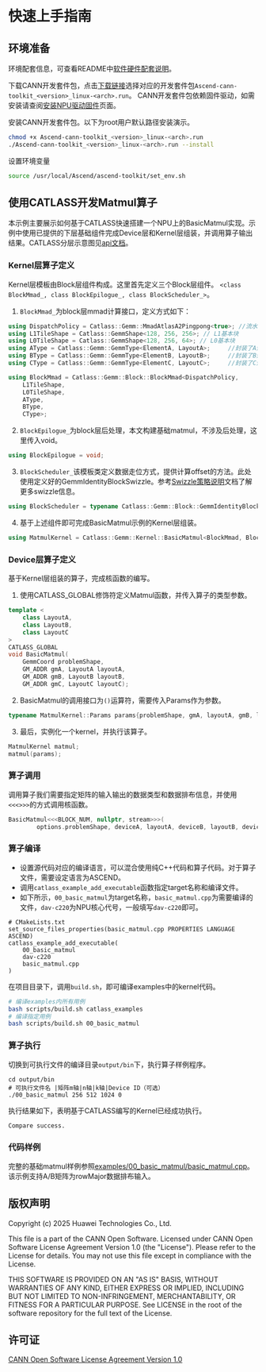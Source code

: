 # 快速上手指南
## 环境准备
环境配套信息，可查看README中[软件硬件配套说明](../README.md#软件硬件配套说明)。

下载CANN开发套件包，点击[下载链接](https://www.hiascend.com/zh/developer/download/community/result?module=cann)选择对应的开发套件包`Ascend-cann-toolkit_<version>_linux-<arch>.run`。 CANN开发套件包依赖固件驱动，如需安装请查阅[安装NPU驱动固件](https://www.hiascend.com/document/detail/zh/CANNCommunityEdition/800alpha002/softwareinst/instg/instg_0005.html?Mode=PmIns&OS=Ubuntu&Software=cannToolKit)页面。

安装CANN开发套件包。以下为root用户默认路径安装演示。
```bash
chmod +x Ascend-cann-toolkit_<version>_linux-<arch>.run
./Ascend-cann-toolkit_<version>_linux-<arch>.run --install
```
设置环境变量
```bash
source /usr/local/Ascend/ascend-toolkit/set_env.sh
```

## 使用CATLASS开发Matmul算子
本示例主要展示如何基于CATLASS快速搭建一个NPU上的BasicMatmul实现。示例中使用已提供的下层基础组件完成Device层和Kernel层组装，并调用算子输出结果。CATLASS分层示意图见[api文档](api.md)。
### Kernel层算子定义
Kernel层模板由Block层组件构成。这里首先定义三个Block层组件。
`<class BlockMmad_, class BlockEpilogue_, class BlockScheduler_>`。
1. `BlockMmad_`为block层mmad计算接口，定义方式如下：
```c++
using DispatchPolicy = Catlass::Gemm::MmadAtlasA2Pingpong<true>; //流水排布使用
using L1TileShape = Catlass::GemmShape<128, 256, 256>; // L1基本块
using L0TileShape = Catlass::GemmShape<128, 256, 64>; // L0基本块
using AType = Catlass::Gemm::GemmType<ElementA, LayoutA>;     //封装了A矩阵的数据类型和排布信息
using BType = Catlass::Gemm::GemmType<ElementB, LayoutB>;     //封装了B矩阵的数据类型和排布信息
using CType = Catlass::Gemm::GemmType<ElementC, LayoutC>;     //封装了C矩阵的数据类型和排布信息

using BlockMmad = Catlass::Gemm::Block::BlockMmad<DispatchPolicy,
    L1TileShape,
    L0TileShape,
    AType,
    BType,
    CType>;
```
2. `BlockEpilogue_`为block层后处理，本文构建基础matmul，不涉及后处理，这里传入void。
```c++
using BlockEpilogue = void;
```
3. `BlockScheduler_`该模板类定义数据走位方式，提供计算offset的方法。此处使用定义好的GemmIdentityBlockSwizzle。参考[Swizzle策略说明](swizzle_explanation.md)文档了解更多swizzle信息。
```c++
using BlockScheduler = typename Catlass::Gemm::Block::GemmIdentityBlockSwizzle<>;
```
4. 基于上述组件即可完成BasicMatmul示例的Kernel层组装。
```c++
using MatmulKernel = Catlass::Gemm::Kernel::BasicMatmul<BlockMmad, BlockEpilogue, BlockScheduler>;
```
### Device层算子定义
基于Kernel层组装的算子，完成核函数的编写。
1. 使用CATLASS_GLOBAL修饰符定义Matmul函数，并传入算子的类型参数。
```c++
template <
    class LayoutA,
    class LayoutB,
    class LayoutC
>
CATLASS_GLOBAL
void BasicMatmul(
    GemmCoord problemShape,
    GM_ADDR gmA, LayoutA layoutA,
    GM_ADDR gmB, LayoutB layoutB,
    GM_ADDR gmC, LayoutC layoutC);
```
2. BasicMatmul的调用接口为`()`运算符，需要传入Params作为参数。
```c++
typename MatmulKernel::Params params{problemShape, gmA, layoutA, gmB, layoutB, gmC, layoutC};
```
3. 最后，实例化一个kernel，并执行该算子。
```c++
MatmulKernel matmul;
matmul(params);
```
### 算子调用
调用算子我们需要指定矩阵的输入输出的数据类型和数据排布信息，并使用`<<<>>>`的方式调用核函数。
```c++
BasicMatmul<<<BLOCK_NUM, nullptr, stream>>>(
        options.problemShape, deviceA, layoutA, deviceB, layoutB, deviceC, layoutC);
```
### 算子编译
- 设置源代码对应的编译语言，可以混合使用纯C++代码和算子代码。对于算子文件，需要设定语言为ASCEND。
- 调用`catlass_example_add_executable`函数指定target名称和编译文件。
- 如下所示，`00_basic_matmul`为target名称，`basic_matmul.cpp`为需要编译的文件，`dav-c220`为NPU核心代号，一般填写`dav-c220`即可。
```
# CMakeLists.txt
set_source_files_properties(basic_matmul.cpp PROPERTIES LANGUAGE ASCEND)
catlass_example_add_executable(
    00_basic_matmul
    dav-c220
    basic_matmul.cpp
)
```
在项目目录下，调用`build.sh`，即可编译examples中的kernel代码。
```bash
# 编译examples内所有用例
bash scripts/build.sh catlass_examples
# 编译指定用例
bash scripts/build.sh 00_basic_matmul
```
### 算子执行
切换到可执行文件的编译目录`output/bin`下，执行算子样例程序。
```
cd output/bin
# 可执行文件名 |矩阵m轴|n轴|k轴|Device ID（可选）
./00_basic_matmul 256 512 1024 0
```
执行结果如下，表明基于CATLASS编写的Kernel已经成功执行。
```bash
Compare success.
```
### 代码样例
完整的基础matmul样例参照[examples/00_basic_matmul/basic_matmul.cpp](../examples/00_basic_matmul/basic_matmul.cpp)。
该示例支持A/B矩阵为rowMajor数据排布输入。

## 版权声明
Copyright (c) 2025 Huawei Technologies Co., Ltd.

This file is a part of the CANN Open Software.
Licensed under CANN Open Software License Agreement Version 1.0 (the "License").
Please refer to the License for details. You may not use this file except in compliance with the License.

THIS SOFTWARE IS PROVIDED ON AN "AS IS" BASIS, WITHOUT WARRANTIES OF ANY KIND,
EITHER EXPRESS OR IMPLIED,
INCLUDING BUT NOT LIMITED TO NON-INFRINGEMENT,
MERCHANTABILITY, OR FITNESS FOR A PARTICULAR   PURPOSE.
See LICENSE in the root of the software repository for the full text of the License.

## 许可证
[CANN Open Software License Agreement Version 1.0](../LICENSE)